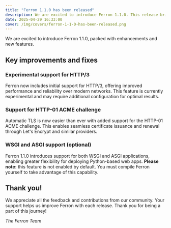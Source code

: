 ```yaml
---
title: "Ferron 1.1.0 has been released"
description: We are excited to introduce Ferron 1.1.0. This release brings several enhancements, and new features.
date: 2025-04-29 16:33:00
cover: /img/covers/ferron-1-1-0-has-been-released.png
---
```


We are excited to introduce Ferron 1.1.0, packed with enhancements and new features.

## Key improvements and fixes

### Experimental support for HTTP/3

Ferron now includes initial support for HTTP/3, offering improved performance and reliability over modern networks. This feature is currently experimental and may require additional configuration for optimal results.

### Support for HTTP-01 ACME challenge

Automatic TLS is now easier than ever with added support for the HTTP-01 ACME challenge. This enables seamless certificate issuance and renewal through Let's Encrypt and similar providers.

### WSGI and ASGI support (optional)

Ferron 1.1.0 introduces support for both WSGI and ASGI applications, enabling greater flexibility for deploying Python-based web apps. **Please note:** this feature is not enabled by default. You must compile Ferron yourself to take advantage of this capability.

## Thank you!

We appreciate all the feedback and contributions from our community. Your support helps us improve Ferron with each release. Thank you for being a part of this journey!

_The Ferron Team_
